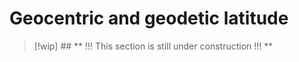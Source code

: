# Geocentric and geodetic latitude

> [!wip] ## ** !!! This section is still under construction !!! **
> 
<!-- Wakker section 11.6  -->
